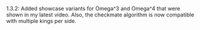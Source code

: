 1.3.2: Added showcase variants for Omega^3 and Omega^4 that were shown in my latest video. Also, the checkmate algorithm is now compatible with multiple kings per side.

